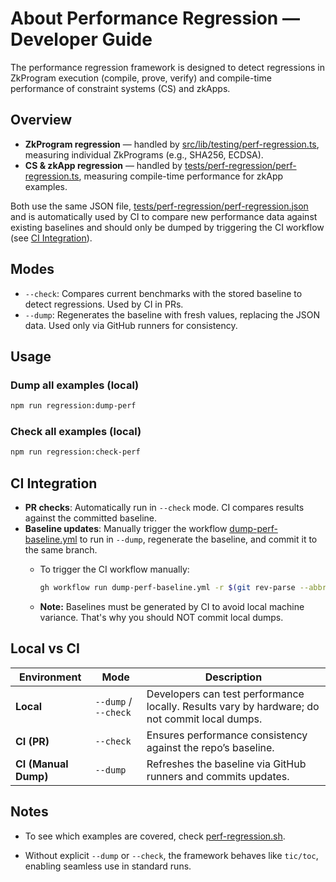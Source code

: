 # About Performance Regression — Developer Guide

The performance regression framework is designed to detect regressions in
ZkProgram execution (compile, prove, verify) and compile-time performance of
constraint systems (CS) and zkApps.

## Overview

- **ZkProgram regression** — handled by
  [src/lib/testing/perf-regression.ts](../../src/lib/testing/perf-regression.ts),
  measuring individual ZkPrograms (e.g., SHA256, ECDSA).
- **CS & zkApp regression** — handled by
  [tests/perf-regression/perf-regression.ts](./perf-regression.ts), measuring
  compile-time performance for zkApp examples.

Both use the same JSON file,
[tests/perf-regression/perf-regression.json](./perf-regression.json) and is
automatically used by CI to compare new performance data against existing
baselines and should only be dumped by triggering the CI workflow (see
[CI Integration](#ci-integration)).

## Modes

- `--check`: Compares current benchmarks with the stored baseline to detect
  regressions. Used by CI in PRs.
- `--dump`: Regenerates the baseline with fresh values, replacing the JSON data.
  Used only via GitHub runners for consistency.

## Usage

### Dump all examples (local)

```bash
npm run regression:dump-perf
```

### Check all examples (local)

```bash
npm run regression:check-perf
```

## CI Integration

- **PR checks**: Automatically run in `--check` mode. CI compares results
  against the committed baseline.
- **Baseline updates**: Manually trigger the workflow
  [dump-perf-baseline.yml](../../.github/workflows/dump-perf-baseline.yml) to
  run in `--dump`, regenerate the baseline, and commit it to the same branch.
  - To trigger the CI workflow manually:

    ```bash
    gh workflow run dump-perf-baseline.yml -r $(git rev-parse --abbrev-ref HEAD)
    ```

  - **Note:** Baselines must be generated by CI to avoid local machine variance.
    That's why you should NOT commit local dumps.

## Local vs CI

| Environment          | Mode                 | Description                                                                                   |
| -------------------- | -------------------- | --------------------------------------------------------------------------------------------- |
| **Local**            | `--dump` / `--check` | Developers can test performance locally. Results vary by hardware; do not commit local dumps. |
| **CI (PR)**          | `--check`            | Ensures performance consistency against the repo’s baseline.                                  |
| **CI (Manual Dump)** | `--dump`             | Refreshes the baseline via GitHub runners and commits updates.                                |

## Notes

- To see which examples are covered, check
  [perf-regression.sh](./perf-regression.sh).

- Without explicit `--dump` or `--check`, the framework behaves like `tic/toc`,
  enabling seamless use in standard runs.
